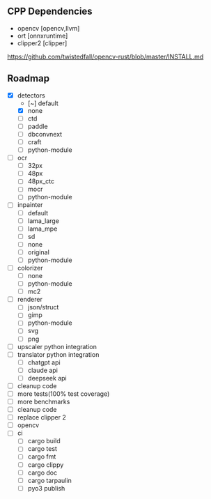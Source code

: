 ## CPP Dependencies
- opencv [opencv,llvm]
- ort [onnxruntime]
- clipper2 [clipper]

https://github.com/twistedfall/opencv-rust/blob/master/INSTALL.md

## Roadmap
- [x] detectors
  - [~] default
  - [x] none
  - [ ] ctd
  - [ ] paddle
  - [ ] dbconvnext
  - [ ] craft
  - [ ] python-module
- [ ] ocr
  - [ ] 32px
  - [ ] 48px
  - [ ] 48px_ctc
  - [ ] mocr
  - [ ] python-module
- [ ] inpainter
  - [ ] default
  - [ ] lama_large
  - [ ] lama_mpe
  - [ ] sd
  - [ ] none
  - [ ] original
  - [ ] python-module
- [ ] colorizer
  - [ ] none
  - [ ] python-module
  - [ ] mc2
- [ ] renderer
  - [ ] json/struct
  - [ ] gimp
  - [ ] python-module
  - [ ] svg
  - [ ] png
- [ ] upscaler python integration
- [ ] translator python integration
  - [ ] chatgpt api
  - [ ] claude api
  - [ ] deepseek api
- [ ] cleanup code
- [ ] more tests(100% test coverage)
- [ ] more benchmarks
- [ ] cleanup code
- [ ] replace clipper 2
- [ ] opencv
- [ ] ci
  - [ ] cargo build
  - [ ] cargo test
  - [ ] cargo fmt
  - [ ] cargo clippy
  - [ ] cargo doc
  - [ ] cargo tarpaulin
  - [ ] pyo3 publish
